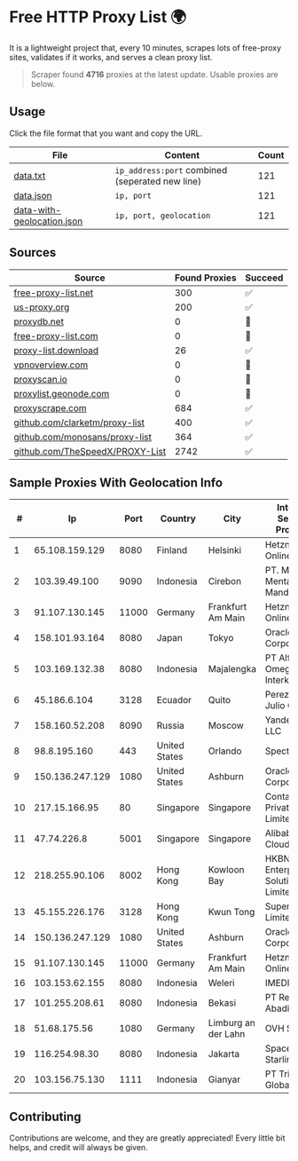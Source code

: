 
# Free HTTP Proxy List 🌍

It is a lightweight project that, every 10 minutes, scrapes lots of free-proxy sites, validates if it works, and serves a clean proxy list.


> Scraper found **4716** proxies at the latest update. Usable proxies are below.

## Usage

Click the file format that you want and copy the URL.


|File|Content|Count|
|----|-------|-----|
|[data.txt](https://raw.githubusercontent.com/themiralay/Proxy-List-World/master/data.txt)|`ip_address:port` combined (seperated new line)|121|
|[data.json](https://raw.githubusercontent.com/themiralay/Proxy-List-World/master/data.json)|`ip, port`|121|
|[data-with-geolocation.json](https://raw.githubusercontent.com/themiralay/Proxy-List-World/master/data-with-geolocation.json)|`ip, port, geolocation`|121|

## Sources

|Source|Found Proxies|Succeed|
|------|-------------|-------|
|[free-proxy-list.net](https://free-proxy-list.net)|300|✅|
|[us-proxy.org](https://www.us-proxy.org)|200|✅|
|[proxydb.net](http://proxydb.net)|0|🚫|
|[free-proxy-list.com](https://free-proxy-list.com/?page=&port=&type%5B%5D=http&type%5B%5D=https&up_time=0&search=Search)|0|🚫|
|[proxy-list.download](https://www.proxy-list.download/HTTP)|26|✅|
|[vpnoverview.com](https://vpnoverview.com/privacy/anonymous-browsing/free-proxy-servers)|0|🚫|
|[proxyscan.io](https://www.proxyscan.io)|0|🚫|
|[proxylist.geonode.com](https://proxylist.geonode.com/api/proxy-list?limit=300&page=1&sort_by=lastChecked&sort_type=desc&protocols=http,https)|0|🚫|
|[proxyscrape.com](https://api.proxyscrape.com/v2/?request=displayproxies&protocol=http&timeout=10000&country=all&ssl=all&anonymity=all)|684|✅|
|[github.com/clarketm/proxy-list](https://raw.githubusercontent.com/clarketm/proxy-list/master/proxy-list-raw.txt)|400|✅|
|[github.com/monosans/proxy-list](https://raw.githubusercontent.com/monosans/proxy-list/main/proxies/http.txt)|364|✅|
|[github.com/TheSpeedX/PROXY-List](https://raw.githubusercontent.com/TheSpeedX/PROXY-List/master/http.txt)|2742|✅|


## Sample Proxies With Geolocation Info

|#|Ip|Port|Country|City|Internet Service Provider|
|-|--|----|-------|----|-------------------------|
|1|65.108.159.129|8080|Finland|Helsinki|Hetzner Online GmbH|
|2|103.39.49.100|9090|Indonesia|Cirebon|PT. Mega Mentari Mandiri|
|3|91.107.130.145|11000|Germany|Frankfurt Am Main|Hetzner Online AG|
|4|158.101.93.164|8080|Japan|Tokyo|Oracle Corporation|
|5|103.169.132.38|8080|Indonesia|Majalengka|PT Alfa Omega Interkoneksi|
|6|45.186.6.104|3128|Ecuador|Quito|Perez Tito Julio Cesar|
|7|158.160.52.208|8090|Russia|Moscow|Yandex.Cloud LLC|
|8|98.8.195.160|443|United States|Orlando|Spectrum|
|9|150.136.247.129|1080|United States|Ashburn|Oracle Corporation|
|10|217.15.166.95|80|Singapore|Singapore|Contabo Asia Private Limited|
|11|47.74.226.8|5001|Singapore|Singapore|Alibaba Cloud LLC|
|12|218.255.90.106|8002|Hong Kong|Kowloon Bay|HKBN Enterprise Solutions HK Limited|
|13|45.155.226.176|3128|Hong Kong|Kwun Tong|Superhub Limited|
|14|150.136.247.129|1080|United States|Ashburn|Oracle Corporation|
|15|91.107.130.145|11000|Germany|Frankfurt Am Main|Hetzner Online AG|
|16|103.153.62.155|8080|Indonesia|Weleri|IMEDIANET|
|17|101.255.208.61|8080|Indonesia|Bekasi|PT Remala Abadi|
|18|51.68.175.56|1080|Germany|Limburg an der Lahn|OVH SAS|
|19|116.254.98.30|8080|Indonesia|Jakarta|SpaceX Starlink|
|20|103.156.75.130|1111|Indonesia|Gianyar|PT Trika Global Media|



## Contributing

Contributions are welcome, and they are greatly appreciated! Every
little bit helps, and credit will always be given.

